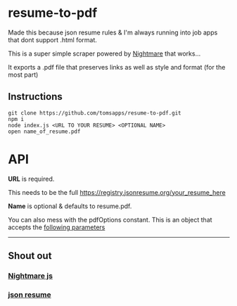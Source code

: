 # resume-to-pdf

Made this because json resume rules & I'm always running into job apps that dont support .html format.

This is a super simple scraper powered by [Nightmare](https://github.com/segmentio/nightmare) that works...

It exports a .pdf file that preserves links as well as style and format (for the most part)

## Instructions
```
git clone https://github.com/tomsapps/resume-to-pdf.git
npm i
node index.js <URL TO YOUR RESUME> <OPTIONAL NAME>
open name_of_resume.pdf
```

# API

**URL** is required.

This needs to be the full https://registry.jsonresume.org/your_resume_here

**Name** is optional & defaults to resume.pdf.

You can also mess with the pdfOptions constant. This is an object that accepts the [following parameters](https://github.com/electron/electron/blob/v0.35.2/docs/api/web-contents.md#webcontentsprinttopdfoptions-callback)
___

## Shout out
### [Nightmare js](http://www.nightmarejs.org/)
### [json resume](https://jsonresume.org)
